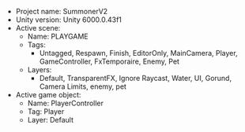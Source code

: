 <!-- UNITY CODE ASSIST INSTRUCTIONS START -->
- Project name: SummonerV2
- Unity version: Unity 6000.0.43f1
- Active scene:
  - Name: PLAYGAME
  - Tags:
    - Untagged, Respawn, Finish, EditorOnly, MainCamera, Player, GameController, FxTemporaire, Enemy, Pet
  - Layers:
    - Default, TransparentFX, Ignore Raycast, Water, UI, Gorund, Camera Limits, enemy, pet
- Active game object:
  - Name: PlayerController
  - Tag: Player
  - Layer: Default
<!-- UNITY CODE ASSIST INSTRUCTIONS END -->